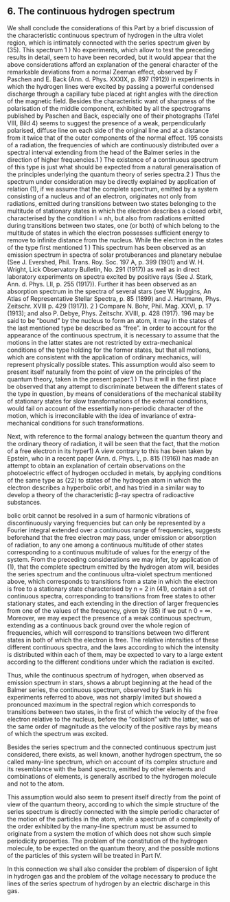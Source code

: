 ## 6. The continuous hydrogen spectrum
We shall conclude the considerations of this Part by a
brief discussion of the characteristic continuous spectrum of
hydrogen in the ultra violet region, which is intimately connected with the series spectrum given by (35). This spectrum
1
) No experiments, which allow to test the preceding results in detail,
seem to have been recorded, but it would appear that the above considerations afford an explanation of the general character of the remarkable deviations from a normal Zeeman effect, observed by F Paschen
and E. Back (Ann. d. Phys. XXXIX, p. 897 (1912)) in experiments
in which the hydrogen lines were excited by passing a powerful condensed discharge through a capillary tube placed at right angles with
the direction of the magnetic field. Besides the characteristic want of
sharpness of the polarisation of the middle component, exhibited by all
the spectrograms published by Paschen and Back, especially one of
their photographs (Tafel VIII, Bild 4) seems to suggest the presence of
a weak, perpendicularly polarised, diffuse line on each side of the original line and at a distance from it twice that of the outer components
of the normal effect.
195
consists of a radiation, the frequencies of which are continuously distributed over a spectral interval extending from the
head of the Balmer series in the direction of higher frequencies.1
) The existence of a continuous spectrum of this type
is just what should be expected from a natural generalisation of the principles underlying the quantum theory of series
spectra.2
) Thus the spectrum under consideration may be
directly explained by application of relation (1), if we assume
that the complete spectrum, emitted by a system consisting
of a nucleus and of an electron, originates not only from radiations, emitted during transitions between two states belonging to the multitude of stationary states in which the
electron describes a closed orbit, characterised by the condition I = nh, but also from radiations emitted during transitions between two states, one (or both) of which belong to
the multitude of states in which the electron possesses sufficient energy to remove to infinite distance from the nucleus.
While the electron in the states of the type first mentioned
1
) This spectrum has been observed as an emission spectrum in spectra of solar protuberances and planetary nebulae (See J. Evershed,
Phil. Trans. Roy. Soc. 197 A, p. 399 (1901) and W. H. Wright, Lick
Observatory Bulletin, No. 291 (1917)) as well as in direct laboratory
experiments on spectra excited by positive rays (See J. Stark, Ann. d.
Phys. LII, p. 255 (1917)). Further it has been observed as an absorption
spectrum in the spectra of several stars (see W. Huggins, An Atlas of
Representative Stellar Spectra, p. 85 (1899) and J. Hartmann, Phys.
Zeitschr. XVIII p. 429 (1917)).
2
) Compare N. Bohr, Phil. Mag. XXVI, p. 17 (1913); and also
P. Debye, Phys. Zeitschr. XVIII, p. 428 (1917).
196
may be said to be “bound” by the nucleus to form an atom,
it may in the states of the last mentioned type be described
as “free”. In order to account for the appearance of the continuous spectrum, it is necessary to assume that the motions
in the latter states are not restricted by extra-mechanical
conditions of the type holding for the former states, but that
all motions, which are consistent with the application of ordinary mechanics, will represent physically possible states.
This assumption would also seem to present itself naturally
from the point of view on the principles of the quantum theory, taken in the present paper.1
) Thus it will in the first
place be observed that any attempt to discriminate between
the different states of the type in question, by means of considerations of the mechanical stability of stationary states for
slow transformations of the external conditions, would fail on
account of the essentially non-periodic character of the motion, which is irreconcilable with the idea of invariance of
extra-mechanical conditions for such transformations. 

Next, with reference to the formal analogy between the quantum theory and the ordinary theory of radiation, it will be seen
that the fact, that the motion of a free electron in its hyper1) A view contrary to this has been taken by Epstein, who in a
recent paper (Ann. d. Phys. L, p. 815 (1916)) has made an attempt to obtain an explanation of certain observations on the photoelectric
effect of hydrogen occluded in metals, by applying conditions of the same type as (22) to states of the hydrogen atom in which the electron
describes a hyperbolic orbit, and has tried in a similar way to develop a theory of the characteristic β-ray spectra of radioactive substances.


bolic orbit cannot be resolved in a sum of harmonic vibrations of discontinuously varying frequencies but can only be
represented by a Fourier integral extended over a continuous
range of frequencies, suggests beforehand that the free electron may pass, under emission or absorption of radiation, to
any one among a continuous multitude of other states corresponding to a continuous multitude of values for the energy
of the system. From the preceding considerations we may infer, by application of (1), that the complete spectrum emitted by the hydrogen atom will, besides the series spectrum
and the continuous ultra-violet spectrum mentioned above,
which corresponds to transitions from a state in which the
electron is free to a stationary state characterised by n = 2
in (41), contain a set of continuous spectra, corresponding
to transitions from free states to other stationary states, and
each extending in the direction of larger frequencies from
one of the values of the frequency, given by (35) if we put
n
0 = ∞. Moreover, we may expect the presence of a weak continuous spectrum, extending as a continuous back ground over the whole region of frequencies, which will correspond to transitions between two different states in both of which the electron is free. The relative intensities of these different continuous spectra, and the laws according to which the intensity is distributed within each of them, may be expected
to vary to a large extent according to the different conditions under which the radiation is excited. 

Thus, while the continuous spectrum of hydrogen, when observed as emission
spectrum in stars, shows a abrupt beginning at the head of the Balmer series, the continuous spectrum, observed by Stark in his experiments referred to above, was not sharply limited but showed a pronounced maximum in the spectral region which corresponds to transitions between two states, in the first of which the velocity of the free electron relative to the nucleus, before the “collision” with the latter, was of the same order of magnitude as the velocity of the positive rays by means of which the spectrum was excited.

Besides the series spectrum and the connected continuous spectrum just considered, there exists, as well known,
another hydrogen spectrum, the so called many-line spectrum, which on account of its complex structure and its resemblance with the band spectra, emitted by other elements and combinations of elements, is generally ascribed to the
hydrogen molecule and not to the atom. 

This assumption would also seem to present itself directly from the point of view of the quantum theory, according to which the simple
structure of the series spectrum is directly connected with the simple periodic character of the motion of the particles
in the atom, while a spectrum of a complexity of the order exhibited by the many-line spectrum must be assumed to
originate from a system the motion of which does not show such simple periodicity properties. The problem of the constitution of the hydrogen molecule, to be expected on the quantum theory, and the possible motions of the particles of
this system will be treated in Part IV. 

In this connection we shall also consider the problem of dispersion of light in hydrogen gas and the problem of the voltage necessary to produce the lines of the series spectrum of hydrogen by an electric discharge in this gas.

<!-- Færdig fra Trykkeriet d. 30, December 1918. -->
